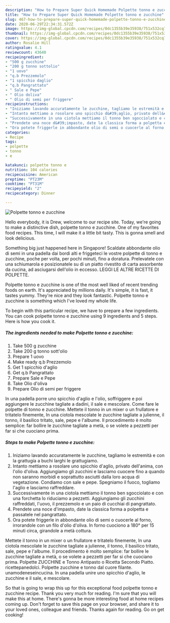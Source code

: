 ```yaml
---
description: "How to Prepare Super Quick Homemade Polpette tonno e zucchine"
title: "How to Prepare Super Quick Homemade Polpette tonno e zucchine"
slug: 467-how-to-prepare-super-quick-homemade-polpette-tonno-e-zucchine
date: 2020-06-29T22:34:31.572Z
image: https://img-global.cpcdn.com/recipes/0dc1355b39e35938/751x532cq70/polpette-tonno-e-zucchine-recipe-main-photo.jpg
thumbnail: https://img-global.cpcdn.com/recipes/0dc1355b39e35938/751x532cq70/polpette-tonno-e-zucchine-recipe-main-photo.jpg
cover: https://img-global.cpcdn.com/recipes/0dc1355b39e35938/751x532cq70/polpette-tonno-e-zucchine-recipe-main-photo.jpg
author: Rosalie Hill
ratingvalue: 4.1
reviewcount: 43640
recipeingredient:
- "500 g zucchine"
- "200 g tonno sottolio"
- "1 uovo"
- "q.b Prezzemolo"
- "1 spicchio daglio"
- "q.b Pangrattato"
- " Sale e Pepe"
- " Olio doliva"
- " Olio di semi per friggere"
recipeinstructions:
- "Iniziamo lavando accuratamente le zucchine, tagliamo le estremità e con la grattugia a buchi larghi le grattugiamo."
- "Intanto mettiamo a rosolare uno spicchio d&#39;aglio, privato dell&#39;anima, con l&#39;olio d&#39;oliva. Aggiungiamo gli zucchini e lasciamo cuocere fino a quando non saranno morbidi e soprattutto asciutti dalla loro acqua di vegetazione. Condiamo con sale e pepe. Spegniamo il fuoco, togliamo l&#39;aglio e lasciamo raffreddare."
- "Successivamente in una ciotola mettiamo il tonno ben sgocciolato e con una forchetta lo riduciamo a pezzetti. Aggiungiamo gli zucchini raffreddati, l&#39;uovo, il prezzemolo e un paio di cucchiai di pangrattato."
- "Prendete una noce d&#39;impasto, date la classica forma a polpetta e passatele nel pangrattato."
- "Ora potete friggerle in abbondante olio di semi o cuocerle al forno, irrorandole con un filo d&#39;olio d&#39;oliva. In forno cuociono a 180° per 15 minuti circa, girandole a metà cottura."
categories:
- Recipe
tags:
- polpette
- tonno
- e

katakunci: polpette tonno e 
nutrition: 104 calories
recipecuisine: American
preptime: "PT23M"
cooktime: "PT31M"
recipeyield: "2"
recipecategory: Dinner

---
```



![Polpette tonno e zucchine](https://img-global.cpcdn.com/recipes/0dc1355b39e35938/751x532cq70/polpette-tonno-e-zucchine-recipe-main-photo.jpg)

Hello everybody, it is Drew, welcome to our recipe site. Today, we're going to make a distinctive dish, polpette tonno e zucchine. One of my favorites food recipes. This time, I will make it a little bit tasty. This is gonna smell and look delicious.

Something big just happened here in Singapore! Scaldate abbondante olio di semi in una padella dai bordi alti e friggeteci le vostre polpette di tonno e zucchine, poche per volta, per pochi minuti, fino a doratura. Prelevatele con una schiumarola e posizionatele su di un piatto rivestito di carta assorbente da cucina, ad asciugarsi dell&#39;olio in eccesso. LEGGI LE ALTRE RICETTE DI POLPETTE.

Polpette tonno e zucchine is one of the most well liked of recent trending foods on earth. It's appreciated by millions daily. It's simple, it is fast, it tastes yummy. They're nice and they look fantastic. Polpette tonno e zucchine is something which I've loved my whole life.


To begin with this particular recipe, we have to prepare a few ingredients. You can cook polpette tonno e zucchine using 9 ingredients and 5 steps. Here is how you cook it.

<!--inarticleads1-->

##### The ingredients needed to make Polpette tonno e zucchine:

1. Take 500 g zucchine
1. Take 200 g tonno sott&#39;olio
1. Prepare 1 uovo
1. Make ready q.b Prezzemolo
1. Get 1 spicchio d&#39;aglio
1. Get q.b Pangrattato
1. Prepare  Sale e Pepe
1. Take  Olio d&#39;oliva
1. Prepare  Olio di semi per friggere


In una padella porre uno spicchio d&#39;aglio e l&#39;olio, soffriggere e poi aggiungere le zucchine tagliate a dadini, il sale e mescolare. Come fare le polpette di tonno e zucchine. Mettete il tonno in un mixer o un frullatore e tritatelo finemente, In una ciotola mescolate le zucchine tagliate a julienne, il tonno, il basilico tritato, sale, pepe e l&#39;albume. Il procedimento è molto semplice: far bollire le zucchine tagliate a metà, o se volete a pezzetti per far si che cuociano prima. 

<!--inarticleads2-->

##### Steps to make Polpette tonno e zucchine:

1. Iniziamo lavando accuratamente le zucchine, tagliamo le estremità e con la grattugia a buchi larghi le grattugiamo.
1. Intanto mettiamo a rosolare uno spicchio d&#39;aglio, privato dell&#39;anima, con l&#39;olio d&#39;oliva. Aggiungiamo gli zucchini e lasciamo cuocere fino a quando non saranno morbidi e soprattutto asciutti dalla loro acqua di vegetazione. Condiamo con sale e pepe. Spegniamo il fuoco, togliamo l&#39;aglio e lasciamo raffreddare.
1. Successivamente in una ciotola mettiamo il tonno ben sgocciolato e con una forchetta lo riduciamo a pezzetti. Aggiungiamo gli zucchini raffreddati, l&#39;uovo, il prezzemolo e un paio di cucchiai di pangrattato.
1. Prendete una noce d&#39;impasto, date la classica forma a polpetta e passatele nel pangrattato.
1. Ora potete friggerle in abbondante olio di semi o cuocerle al forno, irrorandole con un filo d&#39;olio d&#39;oliva. In forno cuociono a 180° per 15 minuti circa, girandole a metà cottura.


Mettete il tonno in un mixer o un frullatore e tritatelo finemente, In una ciotola mescolate le zucchine tagliate a julienne, il tonno, il basilico tritato, sale, pepe e l&#39;albume. Il procedimento è molto semplice: far bollire le zucchine tagliate a metà, o se volete a pezzetti per far si che cuociano prima. Polpette ZUCCHINE e Tonno Antipasto o Ricetta Secondo Piatto. ricettepanedolci. Polpette zucchine e tonno dal cuore filante. unamodeneseincucina. In una padella unire uno spicchio d&#39;aglio, le zucchine e il sale, e mescolare. 

So that is going to wrap this up for this exceptional food polpette tonno e zucchine recipe. Thank you very much for reading. I'm sure that you will make this at home. There's gonna be more interesting food at home recipes coming up. Don't forget to save this page on your browser, and share it to your loved ones, colleague and friends. Thanks again for reading. Go on get cooking!

